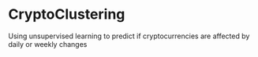 # CryptoClustering
Using unsupervised learning to predict if cryptocurrencies are affected by daily or weekly changes
